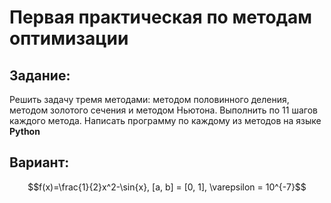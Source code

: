 <script
  src="https://cdn.mathjax.org/mathjax/latest/MathJax.js?config=TeX-AMS-MML_HTMLorMML"
  type="text/javascript">
</script>

# Первая практическая по методам оптимизации
## Задание:
Решить задачу тремя методами: методом половинного деления,
методом золотого сечения и методом Ньютона. Выполнить по 11 шагов каждого метода.
Написать программу по каждому из методов на языке **Python**
## Вариант:
$$f(x)=\frac{1}{2}x^2-\sin{x}, [a, b] = [0, 1], \varepsilon = 10^{-7}$$